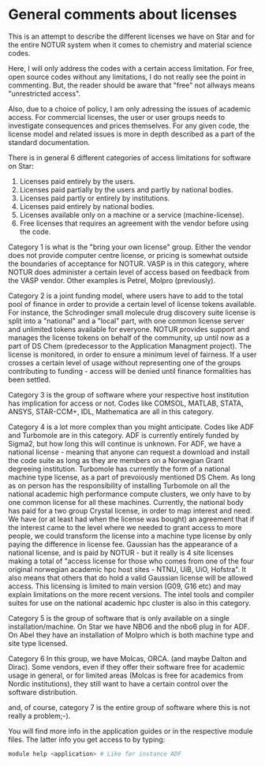 # General comments about licenses

This is an attempt to describe the different licenses we have on Star
and for the entire NOTUR system when it comes to chemistry and material
science codes.

Here, I will only address the codes with a certain access limitation.
For free, open source codes without any limitations, I do not really see
the point in commenting. But, the reader should be aware that "free" not
allways means "unrestricted access".

Also, due to a choice of policy, I am only adressing the issues of
academic access. For commercial licenses, the user or user groups needs
to investigate consequences and prices themselves. For any given code,
the license model and related issues is more in depth described as a
part of the standard documentation.

There is in general 6 different categories of access limitations for
software on Star:

1.  Licenses paid entirely by the users.
2.  Licenses paid partially by the users and partly by national bodies.
3.  Licenses paid partly or entirely by institutions.
4.  Licenses paid entirely by national bodies.
5.  Licenses available only on a machine or a service (machine-license).
6.  Free licenses that requires an agreement with the vendor before
    using the code.

Category 1 is what is the "bring your own license" group. Either the
vendor does not provide computer centre license, or pricing is somewhat
outside the boundaries of acceptance for NOTUR. VASP is in this
category, where NOTUR does administer a certain level of access based on
feedback from the VASP vendor. Other examples is Petrel, Molpro
(previously).

Category 2 is a joint funding model, where users have to add to the
total pool of finance in order to provide a certain level of license
tokens available. For instance, the Schrodinger small molecule drug
discovery suite license is split into a "national" and a "local" part,
with one common license server and unlimited tokens available for
everyone. NOTUR provides support and manages the license tokens on
behalf of the community, up until now as a part of DS Chem (predecessor
to the Application Managment project). The license is monitored, in
order to ensure a minimum level of fairness. If a user crosses a certain
level of usage without representing one of the groups contributing to
funding - access will be denied until finance formalities has been
settled.

Category 3 is the group of software where your respective host
institution has implication for access or not. Codes like COMSOL,
MATLAB, STATA, ANSYS, STAR-CCM+, IDL, Mathematica are all in this
category.

Category 4 is a lot more complex than you might anticipate. Codes like
ADF and Turbomole are in this category. ADF is currently entirely funded
by Sigma2, but how long this will continue is unknown. For ADF, we have
a national license - meaning that anyone can request a download and
install the code suite as long as they are members on a Norwegian Grant
degreeing institution. Turbomole has currently the form of a national
machine type license, as a part of prevoiously mentioned DS Chem. As
long as on person has the responsibility of installing Turbomole on all
the national academic high performance compute clusters, we only have to
by one common license for all these machines. Currently, the national
body has paid for a two group Crystal license, in order to map interest
and need. We have (or at least had when the license was bought) an
agreement that if the interest came to the level where we needed to
grant access to more people, we could transform the license into a
machine type license by only paying the difference in license fee.
Gaussian has the appearance of a national license, and is paid by
NOTUR - but it really is 4 site licenses making a total of "access
license for those who comes from one of the four original norwegian
academic hpc host sites - NTNU, UiB, UiO, Hofstra". It also means that
others that do hold a valid Gaussian license will be allowed access.
This licensing is limited to main version (G09, G16 etc) and may explain
limitations on the more recent versions. The intel tools and compiler
suites for use on the national academic hpc cluster is also in this
category.

Category 5 is the group of software that is only available on a single
installation/machine. On Star we have NBO6 and the nbo6 plug in for
ADF. On Abel they have an installation of Molpro which is both machine
type and site type licensed.

Category 6 In this group, we have Molcas, ORCA. (and maybe Dalton and
Dirac). Some vendors, even if they offer their software free for
academic usage in general, or for limited areas (Molcas is free for
academics from Nordic institutions), they still want to have a certain
control over the software distribution.

and, of course, category 7 is the entire group of software where this is
not really a problem;-).

You will find more info in the application guides or in the respective
module files. The latter info you get access to by typing:

``` bash
module help <application> # Like for instance ADF
```
